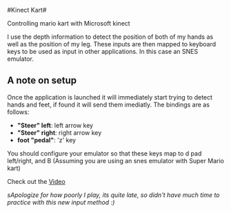 #Kinect Kart#

Controlling mario kart with Microsoft kinect

I use the depth information to detect the position of both of my hands as well as the position of my leg. These inputs are then mapped to keyboard keys to be used as input in other applications. In this case an SNES emulator.

## A note on setup

Once the application is launched it will immediately start trying to detect hands and feet, if found it will send them imediatly. The bindings are as follows:

- **"Steer" left**: left arrow key
- **"Steer" right**: right arrow key
- **foot "pedal"**: 'z' key

You should configure your emulator so that these keys map to d pad left/right, and B (Assuming you are using an snes emulator with Super Mario kart)

Check out the [Video](http://vimeo.com/17045326)

_sApologize for how poorly I play, its quite late, so didn't have much time to practice with this new input method :)_